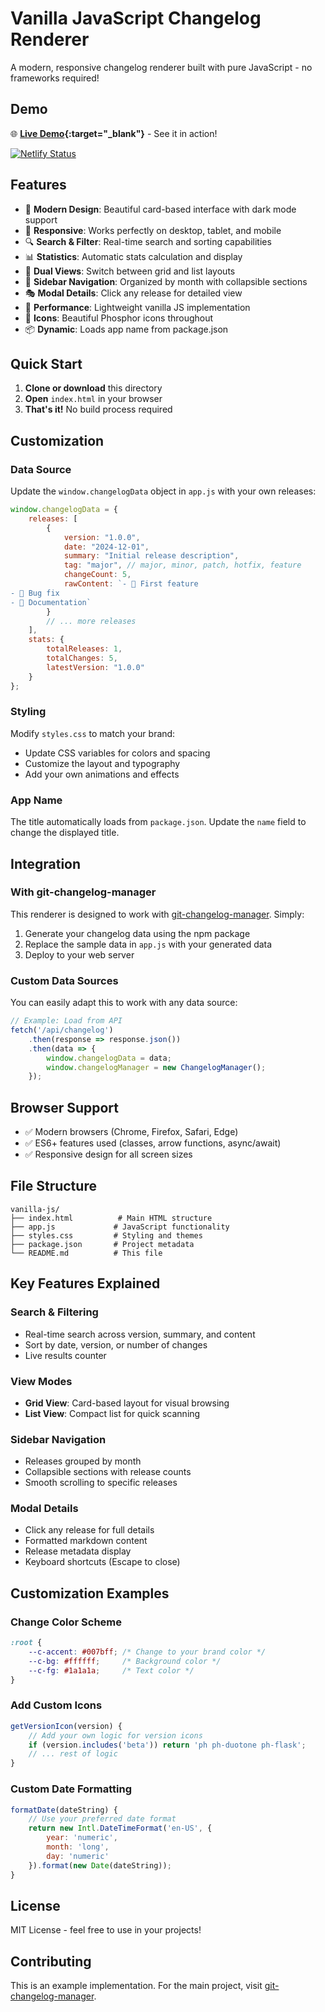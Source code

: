 # Vanilla JavaScript Changelog Renderer

A modern, responsive changelog renderer built with pure JavaScript - no frameworks required!

## Demo

🌐 **[Live Demo](https://vanilla.jonellwood.dev){:target="_blank"}** - See it in action!

[![Netlify Status](https://api.netlify.com/api/v1/badges/fc9f9758-167b-441b-b307-6543d3554ba0/deploy-status)](https://app.netlify.com/projects/vanilla-changelog-demo/deploys)

## Features

- 🎨 **Modern Design**: Beautiful card-based interface with dark mode support
- 📱 **Responsive**: Works perfectly on desktop, tablet, and mobile
- 🔍 **Search & Filter**: Real-time search and sorting capabilities
- 📊 **Statistics**: Automatic stats calculation and display
- 🎯 **Dual Views**: Switch between grid and list layouts
- 📅 **Sidebar Navigation**: Organized by month with collapsible sections
- 🎭 **Modal Details**: Click any release for detailed view
- 🚀 **Performance**: Lightweight vanilla JS implementation
- 🎪 **Icons**: Beautiful Phosphor icons throughout
- 📦 **Dynamic**: Loads app name from package.json

## Quick Start

1. **Clone or download** this directory
2. **Open** `index.html` in your browser
3. **That's it!** No build process required

## Customization

### Data Source

Update the `window.changelogData` object in `app.js` with your own releases:

```javascript
window.changelogData = {
    releases: [
        {
            version: "1.0.0",
            date: "2024-12-01",
            summary: "Initial release description",
            tag: "major", // major, minor, patch, hotfix, feature
            changeCount: 5,
            rawContent: `- 🎉 First feature
- 🐛 Bug fix
- 📝 Documentation`
        }
        // ... more releases
    ],
    stats: {
        totalReleases: 1,
        totalChanges: 5,
        latestVersion: "1.0.0"
    }
};
```

### Styling

Modify `styles.css` to match your brand:

- Update CSS variables for colors and spacing
- Customize the layout and typography
- Add your own animations and effects

### App Name

The title automatically loads from `package.json`. Update the `name` field to change the displayed title.

## Integration

### With git-changelog-manager

This renderer is designed to work with [git-changelog-manager](https://www.npmjs.com/package/git-changelog-manager). Simply:

1. Generate your changelog data using the npm package
2. Replace the sample data in `app.js` with your generated data
3. Deploy to your web server

### Custom Data Sources

You can easily adapt this to work with any data source:

```javascript
// Example: Load from API
fetch('/api/changelog')
    .then(response => response.json())
    .then(data => {
        window.changelogData = data;
        window.changelogManager = new ChangelogManager();
    });
```

## Browser Support

- ✅ Modern browsers (Chrome, Firefox, Safari, Edge)
- ✅ ES6+ features used (classes, arrow functions, async/await)
- ✅ Responsive design for all screen sizes

## File Structure

```
vanilla-js/
├── index.html          # Main HTML structure
├── app.js             # JavaScript functionality
├── styles.css         # Styling and themes
├── package.json       # Project metadata
└── README.md          # This file
```

## Key Features Explained

### Search & Filtering
- Real-time search across version, summary, and content
- Sort by date, version, or number of changes
- Live results counter

### View Modes
- **Grid View**: Card-based layout for visual browsing
- **List View**: Compact list for quick scanning

### Sidebar Navigation
- Releases grouped by month
- Collapsible sections with release counts
- Smooth scrolling to specific releases

### Modal Details
- Click any release for full details
- Formatted markdown content
- Release metadata display
- Keyboard shortcuts (Escape to close)

## Customization Examples

### Change Color Scheme
```css
:root {
    --c-accent: #007bff; /* Change to your brand color */
    --c-bg: #ffffff;     /* Background color */
    --c-fg: #1a1a1a;     /* Text color */
}
```

### Add Custom Icons
```javascript
getVersionIcon(version) {
    // Add your own logic for version icons
    if (version.includes('beta')) return 'ph ph-duotone ph-flask';
    // ... rest of logic
}
```

### Custom Date Formatting
```javascript
formatDate(dateString) {
    // Use your preferred date format
    return new Intl.DateTimeFormat('en-US', {
        year: 'numeric',
        month: 'long',
        day: 'numeric'
    }).format(new Date(dateString));
}
```

## License

MIT License - feel free to use in your projects!

## Contributing

This is an example implementation. For the main project, visit [git-changelog-manager](https://github.com/jonellwood/git-changelog-manager).
